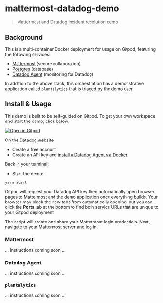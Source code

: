 # mattermost-datadog-demo

> Mattermost and Datadog incident resolution demo

## Background

This is a multi-container Docker deployment for usage on Gitpod, featuring the following services:

- [Mattermost](https://mattermost.com/) (secure collaboration)
- [Postgres](https://hub.docker.com/_/postgres) (database)
- [Datadog Agent](https://hub.docker.com/r/datadog/agent) (monitoring for Datadog)

In addition to the above stack, this orchestration has a demonstrative application called `plantalytics` that is triaged by the demo user.

## Install & Usage

This demo is built to be self-guided on Gitpod. To get your own workspace and start the demo, click below:

<a href="https://gitpod.io/#https://github.com/azigler/mattermost-datadog-demo" target="_blank">![Open in Gitpod](https://gitpod.io/button/open-in-gitpod.svg)</a>

On the [Datadog website](https://app.datadoghq.com/):

- Create a free account
- Create an API key and [install a Datadog Agent via Docker](https://app.datadoghq.com/account/settings#agent/docker)

Back in your terminal:

- Start the demo:

```
yarn start
```

Gitpod will request your Datadog API key then automatically open browser pages to Mattermost and the demo application once everything builds. Your browser may block the new tabs from automatically opening, but you can click the **Ports** tab at the bottom to find both service URLs that are unique to your Gitpod deployment.

The script will create and share your Mattermost login credentials. Next, navigate to your Mattermost server and log in.

### Mattermost

... instructions coming soon ...

### Datadog Agent

... instructions coming soon ...

### `plantalytics`

... instructions coming soon ...
